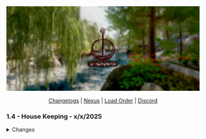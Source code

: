 <!DOCTYPE html>
<html lang="en">
<head>
  <meta charset="UTF-8" />
  <meta name="viewport" content="width=device-width, initial-scale=1.0" />
  <link rel="preconnect" href="https://fonts.googleapis.com">
  <link rel="preconnect" href="https://fonts.gstatic.com" crossorigin>
  <link href="https://fonts.googleapis.com/css2?family=Roboto:ital,wght@0,100..900;1,100..900&display=swap" rel="stylesheet">
  <link rel="stylesheet" href="https://raw.githubusercontent.com/ItzIvy05/SkyGround/main/style/main.css">
</head>
<body>
<a href="https://www.nexusmods.com/skyrimspecialedition/mods/147012"><img src="https://github.com/ItzIvy05/SkyGround-Chronicles/blob/main/Resources/5.png"></a>

<p align="center">
  <a href="https://github.com/ItzIvy05/SkyGround-Chronicles/blob/main/CHANGELOG.md">Changelogs</a> |
  <a href="https://www.nexusmods.com/skyrimspecialedition/mods/147012">Nexus</a> |
  <a href="https://loadorderlibrary.com/lists/skyground-chronicles-2">Load Order</a> |
  <a href="https://discord.gg/FB62v6whbh">Discord</a>
</p>

### 1.4 - House Keeping - x/x/2025
<Details>
   <summary>Changes</summary>  
    
#### New Additions
~~~
Wine Duchess (3BA SMP)
Simply Knock SE - Simply Knock - Don't Just Walk Away From Me - Simply Knock SKSE64 DLL
Riton Windhelm
DD - Void Warblade by Vergi (New Hidden Sword)
LIM - Windhelm Fixes
Spaghetti's Cities - Windhelm
High Poly NPC Overhaul - JK's Skyrim
JK's Skyrim (Windhelm Only)
Voiced Narrative - Ghosts of the Tribunal (Creation Club)
Taunt Your Enemies - Taunting Matters
Remote Interactions
Babbling Brooks - A Water Audio Overhaul
Horse Whistle Key
Inns Can Be Closed
Snazzy Towns and Settlements
First Person Animations - For Some Mods
The Great Village of Kynesgrove
The Great Village of Kynesgrove Patch Collection
Rob's Bug Fixes - TGC Kynesgrove
Custom COTN Optimized Meshes
slightly Better Oil
~~~

#### Removed
~~~
Skyrim Extended Cut - Saints and Seducers
   Skyrim Extended Cut Saints and Seducers - Quest Patch
   Extended Cut - Saints and Seducers Paper Map for FWMF
   Requiem - Extended Cut Saints and Seducers (ECSS)
   Witchy Wilderness Saints and Seducers patch
   Gore - Saints and Seducers Extended Cut
   Trad - Saints and Seducers Extended Cut Patch

Wyrmstooth - Core Mod
   Dragonborn Compatibility Patch
   2x Generative Upscaled Textures
   Rare Curios Ingredients
   Suleyk Retexture SE
   Requiem - Wyrmstooth (Updated)
   Wyrmstooth CBBE 3BA and (or) HIMBO Patch
   Wyrmstooth Paper Map for FWMF by Limon
   Wyrmstooth - Settings Loader
   Modpocalypse NPCs - Wyrmstooth
   Wyrmstooth Animated - ENB Light - Community Shader Light Limit Fix Light
   Nature of the Wild Lands 3.X - Wyrmstooth Compatibility Patch
   Xelzaz - Custom Fully Voiced Argonian Telvanni Follower - Xelzaz Anniversary Edition Update
   Missives - Solstheim Patch

Thunderchild - Epic Shouts and Immersion (Veryyyyyy script heavy and annyoying)
   Thunderchild Sky UI Compatibility Patch
   Requiem Ethereal Ignores Traps (Thunderchild)
   All the patches.

ENB (Moved to CS)
   Sky Reflection Fix for ENB
   ENB Light Detection Fix
   Particle Patch for ENB
   Less Distracting Blowing Snow Effects for ENB Particle Patch
   Enhanced Volumetric Lighting and Shadows (EVLaS)
   Splashes Of Storms
   Rudy fix for Splashes of Storms and ENB
   NAT.ENB III - Natural and Atmospheric Tamriel ENB 3.1.1C
   Happier NAT III Weathers
   NAT.CS III
   NAT ENB Bizarre Shadow Fix
   ENB Light

Security Overhaul SKSE - Lock Variations and its addon (Replaced by Skyblivion Lockpick Menu)
World Encounter Hostility Fix (Replaced with better solution from The Pigeon's Nest)
Yes Im Sure NG (Sorry but this is one buggy mod and it conflicts with UAPNG)
Andrealphus' Papyrus Functions
Attack Animation Fling Fix NG
Requiem Lockbashing Damages Loot
Requiem - Lock Bash Threshold Meter
Requiem - Lock Bash Threshold Meter - Untarnished
Shouts of Stallholders
Sprint Swim Redux SKSE
HFs - Whiterun Temple bench - remodel
FYX - 3D Whiterun Castle Bridge
Skyrim Souls RE - Updated
Skyrim Souls RE - Updated - (Fixed)
Death Drop Overhaul
SkyUI - Survival Mode
Edge UI - Modern Skyrim Interface
Woodsheds of Skyrim (Too lazy to make patches)
Wielding Sun Stuff Hurts Vamps - Werewolf Silver Patch (Made my own)
Drift Material Fixes (No Longer needed)
Dirt Cliffs Enhancement - High Quality Ivy
Vanaheimr Landscapes - Lux Patch (No Longer needed)
Myrwatch - Editable Home Cells (Cell Bug Workaround) (No Longer needed)
Myrwatch - House Fix - USCCCP Patch (No Longer needed)
Myrwatch - TnE - MyrwatchVaultFix - USCCCP Patch (No Longer needed)
Trad_AE_Myrwatch_Requiem_Patch (No Longer needed)
Sunder and Wraithguard - Editable Vault Cell (Cell Bug Workaround) (No Longer needed)
Sunder and Wraithguard - Editable Vault Cell (Cell Bug Workaround) - USCCCP Patch (No Longer needed)
Sunder and Wraithguard - Vault Fix (No Longer needed)
CC Bittercup - Tweaks and Enhancements - TnE Patch (No Longer needed)
Expanded Towns and Cities - Rorikstead (Part of ETAC Complete)
Expanded Towns and Cities - Darkwater Crossing (Part of ETAC Complete)
The Great Town of Karthwasten SSE (Not compatible with ETAC and has nav mesh errors)
CC Arcane Accessories - Tweaks and Enhancements (i didnt like the changes that were done to some of the speel, it almost made few of them useless)
Animated Ice Floes (Cause CTD with GKB Waves Reborn)
OIL by Ramccoid (No longer needed)
CC Bone Colossus Skeleton Fix (No longer needed)
Floating Ash Pile Fix (No longer needed)
~~~

#### Updated
~~~
Vanaheimr Landscapes - AIO
Easy Console Commands
RedBag's Falkreath - Granite Hill Addon FOMOD
PhotoMode
Simple Hunting Overhaul
Better Third Person Selection - BTPS
Easy Console Commands
SkyParkour v3 - Procedural Parkour Framework (SPPF)
Object Categorization Framework - Some KID Patches - I4 - OCF
Skyrim Cut Content Restoration - Patch Collection
RedBag's Falkreath - Granite Hill Addon
NAT.CS III
DynDOLOD 3 Alpha
Riverwood Trader Is A Mess
DALC Fix Preset
Snazzy Location Resources
Snazzy Misc Locations AIO
Detection Meter AE Support
Icy Mesh Remaster
Bathing in Skyrim - Renewed
Voiced Narrative - Fishing
CC Myrwatch - Tweaks and Enhancements
CC Bittercup - Tweaks and Enhancements
Elemental Mastery Magic
Core Impact Framework (CIF)
Sonders Keyword Distribution Resources
CC Hendraheim - Tweaks and Enhancements (HenTE)
Growl - Werebeasts of Skyrim
Helmet Toggle 2
SSE Engine Fixes (SKSE Plugin)
Ivy Riverwood Overhaul
Docks of Riverwood
Legacy of the Dragonborn Patches (Official)
H.O.A. - Hyperspecific Occlusion Addon
Enhanced Rocks and Mountains - Complex Material and PBR
Flat World Map Framework
JK's - ClefJ's Fort Dawnguard
Combat Music Fix NG Updated
Widescreen Scale Removed
Sigils of Skill - Custom Skills Menu icons
Simplicity of Seeding
NPC Stuck in Bleedout fix

~~~

#### Fixes
~~~
Fixed Savior's Hide rating.
Skyfall's Fort Dawnguard Roofs - JK and ClefJ Combo patch
Should fix sometime Sorine or Gunmar not appearing in quest A New Order
Fixed LOD of soo many mods
Custom optimized meshes for aloot mods.
~~~

#### Changes
~~~
Removed the Wraiths added to the Myrwatch main cell (Myrwatch is already difficult to obtain, and the Wraiths make a mess in the cell).
Reverted unnecessary changes in the Werewolf Requiem Patch:
   Transformation timer restored to 90 seconds (down from 24 In-game hours).
   Attack distance increased from 0.35 to 0.75.
~~~
</Details>

</body>
</html>